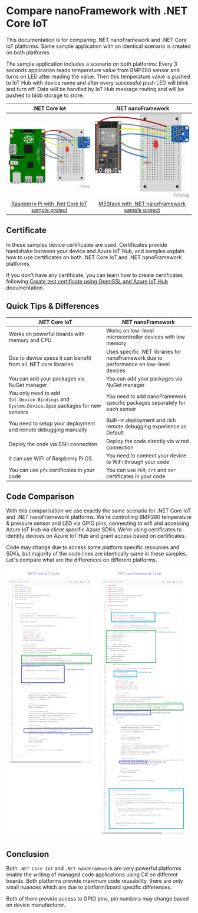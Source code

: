 # Compare nanoFramework with .NET Core IoT

This documentation is for comparing .NET nanoFramework and .NET Core IoT platforms. Same sample application with an identical scenario is created on both platforms.

The sample application includes a scenario on both platforms: Every 3 seconds application reads temperature value from BMP280 sensor and turns on LED after reading the value. Then this temperature value is pushed to IoT Hub with device name and after every successful push LED will blink and turn off. Data will be handled by IoT Hub message routing and will be pushed to blob storage to store.

| .NET Core Iot                | .NET nanoFramework |
| :----------------------------------------------------------: | :----------------------------------------------------------: |
| ![Raspberry Pi with .Net Core IoT](../../images/getting-started-guides/compare-RP-BMP280_bb.png) | ![M5Stack with .NET nanoFramework](../../images/getting-started-guides/compare-ESP32-BMP280_bb.png) |
| [Raspberry Pi with .Net Core IoT sample project](https://github.com/dotnet/iot/tree/main/samples) | [M5Stack with .NET nanoFramework sample project](https://github.com/nanoframework/Samples/tree/main/samples/AzureSDK/AzureSDKSensorCertificate) |

## Certificate

In these samples device certificates are used. Certificates provide handshake between your device and Azure IoT Hub, and samples explain how to use certificates on both .NET Core IoT and .NET nanoFramework platforms.

If you don't have any certificate, you can learn how to create certificates following [Create test certificate using OpenSSL and Azure IoT Hub](https://github.com/nanoframework/Samples/blob/main/samples/AzureSDK/AzureSDKSensorCertificate/create-certificate.md) documentation.

## Quick Tips & Differences

| .NET Core IoT                                                | .NET nanoFramework                                           |
| ------------------------------------------------------------ | ------------------------------------------------------------ |
| Works on powerful boards with memory and CPU                 | Works on low-level microcontroller devices with low memory   |
| Due to device specs it can benefit from all .NET core libraries | Uses specific .NET libraries for nanoFramework due to performance on low-level devices |
| You can add your packages via NuGet manager                  | You can add your packages via NuGet manager                  |
| You only need to add `Iot.Device.Bindings` and `System.Device.Gpio` packages for new sensors | You need to add nanoFramework specific packages separately for each sensor |
| You need to setup your deployment and remote debugging manually | Built-in deployment and rich remote debugging experience as Default |
| Deploy the code via SSH connection                           | Deploy the code directly via wired connection                |
| It can use WiFi of Raspberry Pi OS                           | You need to connect your device to WiFi through your code                   |
| You can use `pfx` certificates in your code                  | You can use `PEM`, `crt` and `der` certificates in your code |

## Code Comparison

With this comparisation we use exactly the same scenario for .NET Core IoT and .NET nanoFramework platforms. We're controlling BMP280 temperature & pressure sensor and LED via GPIO pins, connecting to wifi and accessing Azure IoT Hub via client specific Azure SDKs. We're using certificates to identify devices on Azure IoT Hub and grant access based on certificates.

Code may change due to access some platform specific resources and SDKs, but majority of the code lines are identically same in these samples. Let's compare what are the differences on different platforms.

![Compare .NET Core IoT vs .NET nanoFramework](../../images/getting-started-guides/compare-dotnet-iot-and-nanoframework-code.jpeg)

## Conclusion

Both `.NET Core IoT` and `.NET nanoFramework` are very powerful platforms enable the writing of managed code applications using C# on different boards. Both platforms provide maximum code reusability, there are only small nuances which are due to platform/board specific differences.

Both of them provide access to GPIO pins, pin numbers may change based on device manufacturer.
